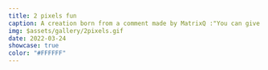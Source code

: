 ```yaml
---
title: 2 pixels fun
caption: A creation born from a comment made by MatrixQ :"You can give him 2 pixels and he'll add a personality to them."
img: $assets/gallery/2pixels.gif
date: 2022-03-24
showcase: true
color: "#FFFFFF"
---
```

